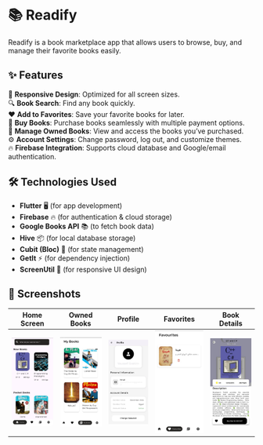 # 📚 Readify
Readify is a book marketplace app that allows users to browse, buy, and manage their favorite books easily.

## ✨ Features
📱 **Responsive Design**: Optimized for all screen sizes.  
🔍 **Book Search**: Find any book quickly.  
❤️ **Add to Favorites**: Save your favorite books for later.  
🛒 **Buy Books**: Purchase books seamlessly with multiple payment options.  
📖 **Manage Owned Books**: View and access the books you’ve purchased.  
⚙️ **Account Settings**: Change password, log out, and customize themes.  
🔥 **Firebase Integration**: Supports cloud database and Google/email authentication.

## 🛠️ Technologies Used
- **Flutter** 🖥️ (for app development)
- **Firebase** 🔥 (for authentication & cloud storage)
- **Google Books API** 📚 (to fetch book data)
- **Hive** 📦 (for local database storage)
- **Cubit (Bloc)** 🧩 (for state management)
- **GetIt** ⚡ (for dependency injection)
- **ScreenUtil** 📏 (for responsive UI design)

## 📸 Screenshots

| Home Screen                                 | Owned Books                                     | Profile                                           | Favorites                                              | Book Details                                |  
|---------------------------------------------|-------------------------------------------------|---------------------------------------------------|--------------------------------------------------------|---------------------------------------------|  
| ![Home Screen](screenshots/home_screen.jpg) | ![Owned Books Screen](screenshots/my_books.jpg) | ![Profile Screen](screenshots/profile_screen.jpg) | ![Favorites Screen](screenshots/favourites_screen.jpg) | ![Book Screen](screenshots/book_screen.jpg) |  
